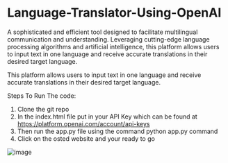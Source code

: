 # Language-Translator-Using-OpenAI
A sophisticated and efficient tool designed to facilitate multilingual communication and understanding. Leveraging cutting-edge language processing algorithms and artificial intelligence, this platform allows users to input text in one language and receive accurate translations in their desired target language.

This platform allows users to input text in one language and receive accurate translations in their desired target language. 

Steps To Run The code:
1. Clone the git repo
2. In the index.html file put in your API Key which can be found at https://platform.openai.com/account/api-keys
3. Then run the app.py file using the command python app.py command
4. Click on the osted website and your ready to go
   
![image](https://github.com/krishnapani/Language-Translator-Using-OpenAI/assets/113685864/413ca019-acaa-49e7-8962-de40beb3b736)
